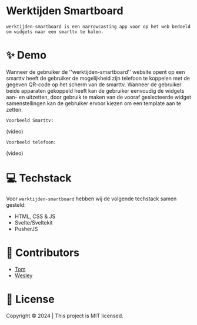 # Werktijden Smartboard
``werktijden-smartboard is een narrowcasting app voor op het web bedoeld om widgets naar een smarttv te halen.``


# ✨ Demo 
Wanneer de gebruiker de ''werktijden-smartboard'' website opent op een smarttv heeft de gebruiker de mogelijkheid zijn telefoon te koppelen met de gegeven QR-code op het scherm van de smarttv. Wanneer de gebruiker beide apparaten gekoppeld heeft kan de gebruiker eenvoudig de widgets aan- en uitzetten, door gebruik te maken van de vooraf geslecteerde widget samenstellingen kan de gebruiker ervoor kiezen om een template aan te zetten.

`Voorbeeld Smarttv:`

(video)

`Voorbeeld telefoon:`

(video)


# 💻 Techstack
Voor `werktijden-smartboard` hebben wij de volgende techstack samen gesteld:
- HTML, CSS & JS
- Svelte/Sveltekit
- PusherJS


# 🤝 Contributors
- [Tom](https://github.com/tom-2810)
- [Wesley](https://github.com/WesleySchorel)


# 📝 License
Copyright © 2024 | This project is MIT licensed.


